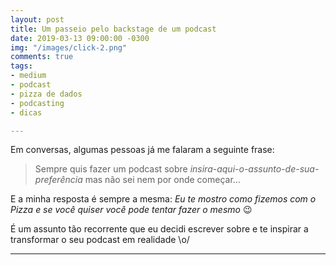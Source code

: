 ```yaml
---
layout: post
title: Um passeio pelo backstage de um podcast
date: 2019-03-13 09:00:00 -0300
img: "/images/click-2.png"
comments: true
tags:
- medium
- podcast
- pizza de dados
- podcasting
- dicas

---
```

Em conversas, algumas pessoas já me falaram a seguinte frase:

> Sempre quis fazer um podcast sobre _insira-aqui-o-assunto-de-sua-preferência_ mas não sei nem por onde começar…

E a minha resposta é sempre a mesma: _Eu te mostro como fizemos com o Pizza e se você quiser você pode tentar fazer o mesmo_ 😉

É um assunto tão recorrente que eu decidi escrever sobre e te inspirar a transformar o seu podcast em realidade \\o/

***